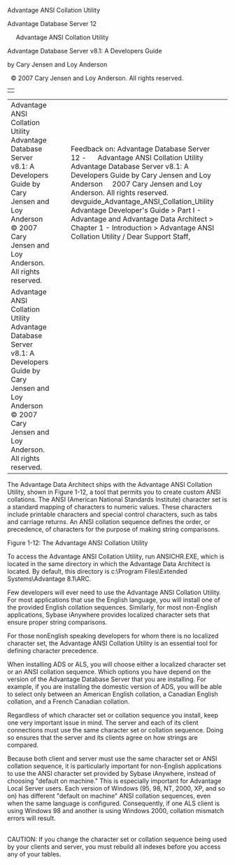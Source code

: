 Advantage ANSI Collation Utility




Advantage Database Server 12  

     Advantage ANSI Collation Utility

Advantage Database Server v8.1: A Developers Guide

by Cary Jensen and Loy Anderson

  © 2007 Cary Jensen and Loy Anderson. All rights reserved.

|  |
| --- |
|  |

|  |  |  |  |  |
| --- | --- | --- | --- | --- |
| Advantage ANSI Collation Utility  Advantage Database Server v8.1: A Developers Guide  by Cary Jensen and Loy Anderson    © 2007 Cary Jensen and Loy Anderson. All rights reserved. |  |  | Feedback on: Advantage Database Server 12 -      Advantage ANSI Collation Utility Advantage Database Server v8.1: A Developers Guide by Cary Jensen and Loy Anderson     2007 Cary Jensen and Loy Anderson. All rights reserved. devguide\_Advantage\_ANSI\_Collation\_Utility Advantage Developer's Guide > Part I - Advantage and Advantage Data Architect > Chapter 1 - Introduction > Advantage ANSI Collation Utility / Dear Support Staff, |  |
| Advantage ANSI Collation Utility  Advantage Database Server v8.1: A Developers Guide  by Cary Jensen and Loy Anderson    © 2007 Cary Jensen and Loy Anderson. All rights reserved. |  |  |  |  |

The Advantage Data Architect ships with the Advantage ANSI Collation Utility, shown in Figure 1-12, a tool that permits you to create custom ANSI collations. The ANSI (American National Standards Institute) character set is a standard mapping of characters to numeric values. These characters include printable characters and special control characters, such as tabs and carriage returns. An ANSI collation sequence defines the order, or precedence, of characters for the purpose of making string comparisons.

Figure 1-12: The Advantage ANSI Collation Utility

To access the Advantage ANSI Collation Utility, run ANSICHR.EXE, which is located in the same directory in which the Advantage Data Architect is located. By default, this directory is c:\Program Files\Extended Systems\Advantage 8.1\ARC.

Few developers will ever need to use the Advantage ANSI Collation Utility. For most applications that use the English language, you will install one of the provided English collation sequences. Similarly, for most non-English applications, Sybase iAnywhere provides localized character sets that ensure proper string comparisons.

For those nonEnglish speaking developers for whom there is no localized character set, the Advantage ANSI Collation Utility is an essential tool for defining character precedence.

When installing ADS or ALS, you will choose either a localized character set or an ANSI collation sequence. Which options you have depend on the version of the Advantage Database Server that you are installing. For example, if you are installing the domestic version of ADS, you will be able to select only between an American English collation, a Canadian English collation, and a French Canadian collation.

Regardless of which character set or collation sequence you install, keep one very important issue in mind. The server and each of its client connections must use the same character set or collation sequence. Doing so ensures that the server and its clients agree on how strings are compared.

Because both client and server must use the same character set or ANSI collation sequence, it is particularly important for non-English applications to use the ANSI character set provided by Sybase iAnywhere, instead of choosing "default on machine." This is especially important for Advantage Local Server users. Each version of Windows (95, 98, NT, 2000, XP, and so on) has different "default on machine" ANSI collation sequences, even when the same language is configured. Consequently, if one ALS client is using Windows 98 and another is using Windows 2000, collation mismatch errors will result.

   
CAUTION: If you change the character set or collation sequence being used by your clients and server, you must rebuild all indexes before you access any of your tables.